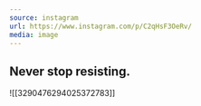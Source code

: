 ```yaml
---
source: instagram
url: https://www.instagram.com/p/C2qHsF3OeRv/
media: image
---
```


## Never stop resisting.

![[3290476294025372783]]

